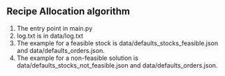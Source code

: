 ## Recipe Allocation algorithm

1. The entry point in main.py
2. log.txt is in data/log.txt
3. The example for a feasible stock is data/defaults_stocks_feasible.json and data/defaults_orders.json.
4. The example for a non-feasible solution is data/defaults_stocks_not_feasible.json and data/defaults_orders.json.
